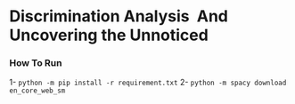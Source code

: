 # Discrimination Analysis  And  Uncovering the Unnoticed
### How To Run 
1- ```python -m pip install -r requirement.txt```
2- ```python -m spacy download en_core_web_sm```